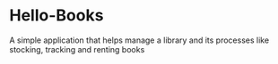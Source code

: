 # Hello-Books
A simple application that helps manage a library and its processes like stocking, tracking and renting books

